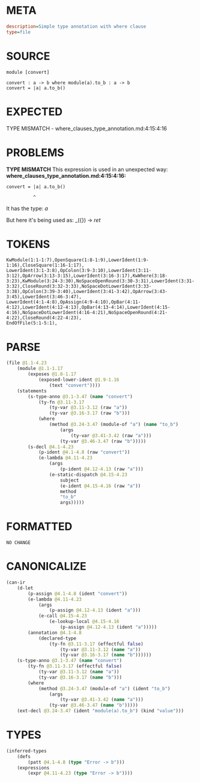 # META
~~~ini
description=Simple type annotation with where clause
type=file
~~~
# SOURCE
~~~roc
module [convert]

convert : a -> b where module(a).to_b : a -> b
convert = |a| a.to_b()
~~~
# EXPECTED
TYPE MISMATCH - where_clauses_type_annotation.md:4:15:4:16
# PROBLEMS
**TYPE MISMATCH**
This expression is used in an unexpected way:
**where_clauses_type_annotation.md:4:15:4:16:**
```roc
convert = |a| a.to_b()
```
              ^

It has the type:
    _a_

But here it's being used as:
    _({}) -> _ret_

# TOKENS
~~~zig
KwModule(1:1-1:7),OpenSquare(1:8-1:9),LowerIdent(1:9-1:16),CloseSquare(1:16-1:17),
LowerIdent(3:1-3:8),OpColon(3:9-3:10),LowerIdent(3:11-3:12),OpArrow(3:13-3:15),LowerIdent(3:16-3:17),KwWhere(3:18-3:23),KwModule(3:24-3:30),NoSpaceOpenRound(3:30-3:31),LowerIdent(3:31-3:32),CloseRound(3:32-3:33),NoSpaceDotLowerIdent(3:33-3:38),OpColon(3:39-3:40),LowerIdent(3:41-3:42),OpArrow(3:43-3:45),LowerIdent(3:46-3:47),
LowerIdent(4:1-4:8),OpAssign(4:9-4:10),OpBar(4:11-4:12),LowerIdent(4:12-4:13),OpBar(4:13-4:14),LowerIdent(4:15-4:16),NoSpaceDotLowerIdent(4:16-4:21),NoSpaceOpenRound(4:21-4:22),CloseRound(4:22-4:23),
EndOfFile(5:1-5:1),
~~~
# PARSE
~~~clojure
(file @1.1-4.23
	(module @1.1-1.17
		(exposes @1.8-1.17
			(exposed-lower-ident @1.9-1.16
				(text "convert"))))
	(statements
		(s-type-anno @3.1-3.47 (name "convert")
			(ty-fn @3.11-3.17
				(ty-var @3.11-3.12 (raw "a"))
				(ty-var @3.16-3.17 (raw "b")))
			(where
				(method @3.24-3.47 (module-of "a") (name "to_b")
					(args
						(ty-var @3.41-3.42 (raw "a")))
					(ty-var @3.46-3.47 (raw "b")))))
		(s-decl @4.1-4.23
			(p-ident @4.1-4.8 (raw "convert"))
			(e-lambda @4.11-4.23
				(args
					(p-ident @4.12-4.13 (raw "a")))
				(e-static-dispatch @4.15-4.23
					subject
					(e-ident @4.15-4.16 (raw "a"))
					method
					"to_b"
					args)))))
~~~
# FORMATTED
~~~roc
NO CHANGE
~~~
# CANONICALIZE
~~~clojure
(can-ir
	(d-let
		(p-assign @4.1-4.8 (ident "convert"))
		(e-lambda @4.11-4.23
			(args
				(p-assign @4.12-4.13 (ident "a")))
			(e-call @4.15-4.23
				(e-lookup-local @4.15-4.16
					(p-assign @4.12-4.13 (ident "a")))))
		(annotation @4.1-4.8
			(declared-type
				(ty-fn @3.11-3.17 (effectful false)
					(ty-var @3.11-3.12 (name "a"))
					(ty-var @3.16-3.17 (name "b"))))))
	(s-type-anno @3.1-3.47 (name "convert")
		(ty-fn @3.11-3.17 (effectful false)
			(ty-var @3.11-3.12 (name "a"))
			(ty-var @3.16-3.17 (name "b")))
		(where
			(method @3.24-3.47 (module-of "a") (ident "to_b")
				(args
					(ty-var @3.41-3.42 (name "a")))
				(ty-var @3.46-3.47 (name "b")))))
	(ext-decl @3.24-3.47 (ident "module(a).to_b") (kind "value")))
~~~
# TYPES
~~~clojure
(inferred-types
	(defs
		(patt @4.1-4.8 (type "Error -> b")))
	(expressions
		(expr @4.11-4.23 (type "Error -> b"))))
~~~
